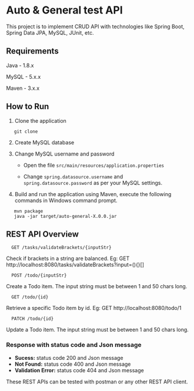 # Auto & General test API

This project is to implement CRUD API with technologies like Spring Boot, Spring Data JPA, MySQL, JUnit, etc.

## Requirements
Java - 1.8.x

MySQL - 5.x.x

Maven - 3.x.x

## How to Run 

1. Clone the application
```
   git clone
```
2. Create MySQL database

3. Change MySQL username and password 

   - Open the file ```src/main/resources/application.properties```

   - Change ```spring.datasource.username``` and ```spring.datasource.password``` as per your MySQL settings.

4. Build and run the application using Maven, execute the following commands in Windows command prompt.
```
   mvn package
   java -jar target/auto-general-X.0.0.jar
```

## REST API Overview
```
  GET /tasks/validateBrackets/{inputStr}
```
  Check if brackets in a string are balanced. Eg: GET http://localhost:8080/tasks/validateBrackets?input=(){}[] 
```
  POST /todo/{inputStr}
```
  Create a Todo item. The input string must be between 1 and 50 chars long. 
```
  GET /todo/{id} 
```
  Retrieve a specific Todo item by id. Eg: GET http://localhost:8080/todo/1
```
  PATCH /todo/{id} 
```
  Update a Todo item. The input string must be between 1 and 50 chars long.
  
### Response with status code and Json message

  - **Sucess:** status code 200 and Json message
  - **Not Found:** status code 400 and Json message
  - **Validation Error:** status code 404 and Json message 

  These REST APIs can be tested with postman or any other REST API client.
